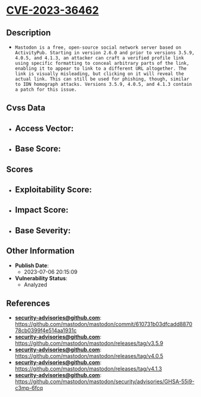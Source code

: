 
# [CVE-2023-36462](https://github.com/mastodon/mastodon/commit/610731b03dfcadd887078cb0399f4e514aa1931c)

## Description

- `Mastodon is a free, open-source social network server based on ActivityPub. Starting in version 2.6.0 and prior to versions 3.5.9, 4.0.5, and 4.1.3, an attacker can craft a verified profile link using specific formatting to conceal arbitrary parts of the link, enabling it to appear to link to a different URL altogether. The link is visually misleading, but clicking on it will reveal the actual link. This can still be used for phishing, though, similar to IDN homograph attacks. Versions 3.5.9, 4.0.5, and 4.1.3 contain a patch for this issue.`

## Cvss Data

- **Access Vector**:
  - 
- **Base Score**:
  - 

## Scores

- **Exploitability Score**:
  - 
- **Impact Score**:
  - 
- **Base Severity**:
  - 

## Other Information

- **Publish Date**:
  - 2023-07-06 20:15:09
- **Vulnerability Status**:
  - Analyzed

## References

- **security-advisories@github.com**: https://github.com/mastodon/mastodon/commit/610731b03dfcadd887078cb0399f4e514aa1931c
- **security-advisories@github.com**: https://github.com/mastodon/mastodon/releases/tag/v3.5.9
- **security-advisories@github.com**: https://github.com/mastodon/mastodon/releases/tag/v4.0.5
- **security-advisories@github.com**: https://github.com/mastodon/mastodon/releases/tag/v4.1.3
- **security-advisories@github.com**: https://github.com/mastodon/mastodon/security/advisories/GHSA-55j9-c3mp-6fcq
